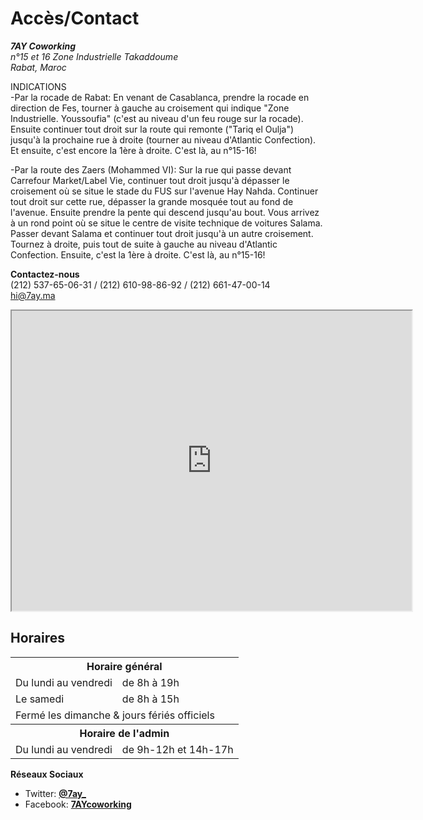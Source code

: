 # Accès/Contact

<address><strong>7AY Coworking</strong><br />
n°15 et 16 Zone Industrielle Takaddoume<br />
Rabat, Maroc</address>

INDICATIONS<br />
-Par la rocade de Rabat:
En venant de Casablanca, prendre la rocade en direction de Fes, tourner à gauche au croisement qui indique "Zone Industrielle. Youssoufia" (c'est au niveau d'un feu rouge sur la rocade).
Ensuite continuer tout droit sur la route qui remonte ("Tariq el Oulja") jusqu'à la prochaine rue à droite (tourner au niveau d'Atlantic Confection). Et ensuite, c'est encore la 1ère à droite. C'est là, au n°15-16!

-Par la route des Zaers (Mohammed VI):
Sur la rue qui passe devant Carrefour Market/Label Vie, continuer tout droit jusqu'à dépasser le croisement où se situe le stade du FUS sur l'avenue Hay Nahda. Continuer tout droit sur cette rue, dépasser la grande mosquée tout au fond de l'avenue. Ensuite prendre la pente qui descend jusqu'au bout. Vous arrivez à un rond point où se situe le centre de visite technique de voitures Salama. Passer devant Salama et continuer tout droit jusqu'à un autre croisement. Tournez à droite, puis tout de suite à gauche au niveau d'Atlantic Confection. Ensuite, c'est la 1ère à droite. C'est là, au n°15-16!

<contact><strong>Contactez-nous</strong><br />
(212) 537-65-06-31 / (212) 610-98-86-92 / (212) 661-47-00-14 <br />
hi@7ay.ma </contact>

<iframe src="https://mapsengine.google.com/map/edit?mid=zTdcHagTbRo0.kYP1f1UfZEtU" width="640" height="480"></iframe>


## Horaires

<table class="table table-striped">
    <tr><th colspan="2">Horaire général</th></tr>
    <tr><td>Du lundi au vendredi</td><td>de 8h à 19h</td></tr>
    <tr><td>Le samedi</td><td>de 8h à 15h</td></tr>
    <tr><td colspan="2">Fermé les dimanche & jours fériés officiels</td></tr>
    <tr><th colspan="2">Horaire de l'admin</th><tr>
    <tr><td>Du lundi au vendredi</td><td>de 9h-12h et 14h-17h</td></tr>
</table>

__Réseaux Sociaux__

* Twitter: __[@7ay_](https://twitter.com/7ay_)__
* Facebook: __[7AYcoworking](https://www.facebook.com/7AYcoworking)__
